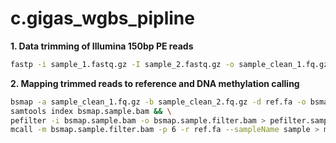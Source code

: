 # c.gigas_wgbs_pipline

**1. Data trimming of Illumina 150bp PE reads**

```bash
fastp -i sample_1.fastq.gz -I sample_2.fastq.gz -o sample_clean_1.fq.gz -O sample_clean_2.fq.gz —adapter_sequence auto —detect_adapter_for_pe —unpaired1 output_um_1.fastq.gz —unpaired2 output_um_2.fastq.gz —failed_out output_failed.fastq.gz —cut_front —cut_front_window_size=1 —cut_front_mean_quality=20 —cut_tail —cut_tail_window_size=1 —cut_tail_mean_quality=20 —cut_right —cut_right_window_size=4 —cut_right_mean_quality=20 —length_required=36 —thread 1 --trim_front1 5 --trim_front2 5
```
**2. Mapping trimmed reads to reference and DNA methylation calling**

```bash
bsmap -a sample_clean_1.fq.gz -b sample_clean_2.fq.gz -d ref.fa -o bsmap.sample.bam -R -p 4 -n 1 -r 0 -v 0.1 -S 1 -A AGATCGGAAGAGCGGTTCAGCAGGAATGCCGAGA > bsmap.sample.bam.log && \
samtools index bsmap.sample.bam && \
pefilter -i bsmap.sample.bam -o bsmap.sample.filter.bam > pefilter.sample.log && \
mcall -m bsmap.sample.filter.bam -p 6 -r ref.fa --sampleName sample > mcall.sample.log
```
